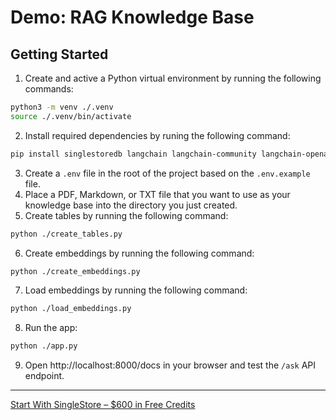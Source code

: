 # Demo: RAG Knowledge Base

## Getting Started

1. Create and active a Python virtual environment by running the following commands:

```sh
python3 -m venv ./.venv
source ./.venv/bin/activate
```

2. Install required dependencies by runing the following command:

```sh
pip install singlestoredb langchain langchain-community langchain-openai openai pypdf ijson "fastapi[standard]" python-dotenv
```

3. Create a `.env` file in the root of the project based on the `.env.example` file.
4. Place a PDF, Markdown, or TXT file that you want to use as your knowledge base into the directory you just created.
5. Create tables by running the following command:

```sh
python ./create_tables.py
```

6. Create embeddings by running the following command:

```sh
python ./create_embeddings.py
```

7. Load embeddings by running the following command:

```sh
python ./load_embeddings.py
```

8. Run the app:

```sh
python ./app.py
```

9. Open http://localhost:8000/docs in your browser and test the `/ask` API endpoint.

---

[Start With SingleStore – $600 in Free Credits](https://portal.singlestore.com/intention/cloud?utm_source=yaroslav&utm_medium=github&utm_campaign=ai&utm_content=how-to-build-a-retrieval-augmented-knowledge-base-in-python-for-customer-support)
